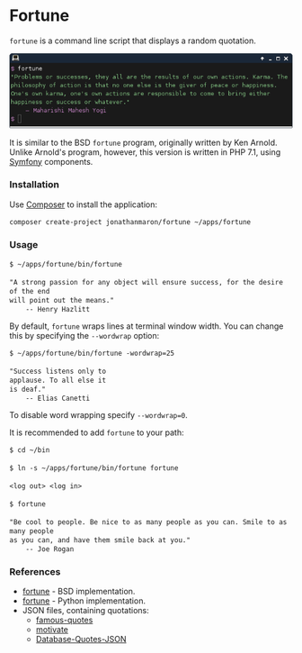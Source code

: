 # Fortune

`fortune` is a command line script that displays a random quotation. 

![Motivate](fortune.png)

It is similar to the BSD `fortune` program, originally written by Ken Arnold. Unlike Arnold's program, however, this version is written in PHP 7.1, using [Symfony](https://en.wikipedia.org/wiki/Symfony) components.

### Installation

Use [Composer](https://getcomposer.org/doc/00-intro.md#globally) to install the application:

    composer create-project jonathanmaron/fortune ~/apps/fortune

### Usage

    $ ~/apps/fortune/bin/fortune
    
    "A strong passion for any object will ensure success, for the desire of the end
    will point out the means."
        -- Henry Hazlitt
        
By default, `fortune` wraps lines at terminal window width. You can change this by specifying the `--wordwrap` option:

    $ ~/apps/fortune/bin/fortune -wordwrap=25
    
    "Success listens only to
    applause. To all else it
    is deaf."
        -- Elias Canetti
        
To disable word wrapping specify `--wordwrap=0`.
        
It is recommended to add `fortune` to your path:

    $ cd ~/bin
    
    $ ln -s ~/apps/fortune/bin/fortune fortune
    
    <log out> <log in>
    
    $ fortune
    
    "Be cool to people. Be nice to as many people as you can. Smile to as many people
    as you can, and have them smile back at you."
        -- Joe Rogan

### References

- [fortune](https://en.wikipedia.org/wiki/Fortune_(Unix)) - BSD implementation.
- [fortune](http://software.clapper.org/fortune/) - Python implementation.
- JSON files, containing quotations:
    - [famous-quotes](https://github.com/olhapi/famous-quotes)
    - [motivate](https://github.com/mubaris/motivate)
    - [Database-Quotes-JSON](https://github.com/4skinSkywalker/Database-Quotes-JSON)
